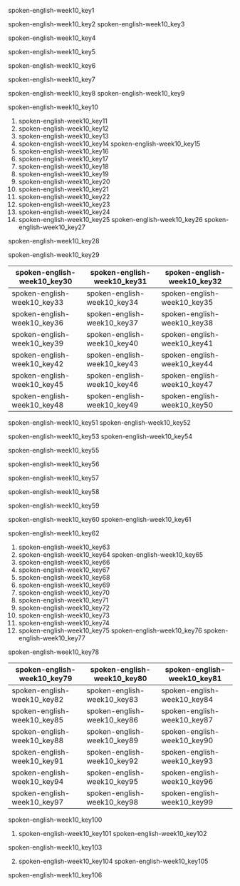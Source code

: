 spoken-english-week10_key1


spoken-english-week10_key2
spoken-english-week10_key3


spoken-english-week10_key4


spoken-english-week10_key5


spoken-english-week10_key6


spoken-english-week10_key7


spoken-english-week10_key8
spoken-english-week10_key9


spoken-english-week10_key10


1. spoken-english-week10_key11
2. spoken-english-week10_key12
3. spoken-english-week10_key13
4. spoken-english-week10_key14
spoken-english-week10_key15
1. spoken-english-week10_key16
2. spoken-english-week10_key17
3. spoken-english-week10_key18
4. spoken-english-week10_key19
5. spoken-english-week10_key20
6. spoken-english-week10_key21
7. spoken-english-week10_key22
8. spoken-english-week10_key23
9. spoken-english-week10_key24
10. spoken-english-week10_key25
spoken-english-week10_key26
spoken-english-week10_key27


spoken-english-week10_key28


spoken-english-week10_key29


|spoken-english-week10_key30|spoken-english-week10_key31|spoken-english-week10_key32|
|-----------|-----------|-----------|
|spoken-english-week10_key33|spoken-english-week10_key34|spoken-english-week10_key35|
|spoken-english-week10_key36|spoken-english-week10_key37|spoken-english-week10_key38|
|spoken-english-week10_key39|spoken-english-week10_key40|spoken-english-week10_key41|
|spoken-english-week10_key42|spoken-english-week10_key43|spoken-english-week10_key44|
|spoken-english-week10_key45|spoken-english-week10_key46|spoken-english-week10_key47|
|spoken-english-week10_key48|spoken-english-week10_key49|spoken-english-week10_key50|

spoken-english-week10_key51
spoken-english-week10_key52




spoken-english-week10_key53
spoken-english-week10_key54


spoken-english-week10_key55


spoken-english-week10_key56


spoken-english-week10_key57


spoken-english-week10_key58


spoken-english-week10_key59



spoken-english-week10_key60
spoken-english-week10_key61


spoken-english-week10_key62
1. spoken-english-week10_key63
2. spoken-english-week10_key64
spoken-english-week10_key65
1. spoken-english-week10_key66
2. spoken-english-week10_key67
3. spoken-english-week10_key68
4. spoken-english-week10_key69
5. spoken-english-week10_key70
6. spoken-english-week10_key71
7. spoken-english-week10_key72
8. spoken-english-week10_key73
9. spoken-english-week10_key74
10. spoken-english-week10_key75
spoken-english-week10_key76
spoken-english-week10_key77


spoken-english-week10_key78


|spoken-english-week10_key79|spoken-english-week10_key80|spoken-english-week10_key81|
|-----------|-----------|-----------|
|spoken-english-week10_key82|spoken-english-week10_key83|spoken-english-week10_key84|
|spoken-english-week10_key85|spoken-english-week10_key86|spoken-english-week10_key87|
|spoken-english-week10_key88|spoken-english-week10_key89|spoken-english-week10_key90|
|spoken-english-week10_key91|spoken-english-week10_key92|spoken-english-week10_key93|
|spoken-english-week10_key94|spoken-english-week10_key95|spoken-english-week10_key96|
|spoken-english-week10_key97|spoken-english-week10_key98|spoken-english-week10_key99|

spoken-english-week10_key100
1. spoken-english-week10_key101
spoken-english-week10_key102


spoken-english-week10_key103



2. spoken-english-week10_key104
spoken-english-week10_key105


spoken-english-week10_key106
